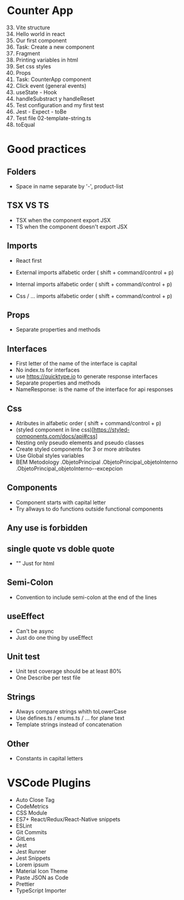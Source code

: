 # Counter App

33. Vite structure
34. Hello world in react
35. Our first component
36. Task: Create a new component
37. Fragment
38. Printing variables in html
39. Set css styles
40. Props
43. Task: CounterApp component
44. Click event (general events)
45. useState - Hook
46. handleSubstract y handleReset
52. Test configuration and my first test
53. Jest - Expect - toBe
54. Test file 02-template-string.ts
55. toEqual


# Good practices

## Folders
- Space in name separate by '-', product-list

## TSX VS TS
- TSX when the component export JSX
- TS when the component doesn't export JSX

## Imports
- React first
- External imports alfabetic order ( shift + command/control + p)

- Internal imports alfabetic order ( shift + command/control + p)

- Css / ... imports alfabetic order ( shift + command/control + p)

## Props
- Separate properties and methods

## Interfaces
- First letter of the name of the interface is capital
- No index.ts for interfaces
- use https://quicktype.io to generate response interfaces
- Separate properties and methods
- NameResponse: is the name of the interface for api responses

## Css
- Atributes in alfabetic order ( shift + command/control + p)
- (styled component in line css)[https://styled-components.com/docs/api#css]
- Nesting only pseudo elements and pseudo classes
- Create styled components for 3 or more atributes
- Use Global styles variables
- BEM Metodology
    .ObjetoPrincipal
    .ObjetoPrincipal_objetoInterno
    .ObjetoPrincipal_objetoInterno--excepcion

## Components
- Component starts with capital letter
- Try allways to do functions outside functional components

## Any use is forbidden


## single quote vs doble quote
- "" Just for html

## Semi-Colon
- Convention to include semi-colon at the end of the lines

## useEffect
- Can't be async
- Just do one thing by useEffect

## Unit test
- Unit test coverage should be at least 80%
- One Describe per test file

## Strings
- Always compare strings whith toLowerCase
- Use defines.ts / enums.ts / ... for plane text
- Template strings instead of concatenation

## Other
- Constants in capital letters


# VSCode Plugins
- Auto Close Tag
- CodeMetrics
- CSS Module
- ES7+ React/Redux/React-Native snippets
- ESLint
- Git Commits
- GitLens
- Jest
- Jest Runner
- Jest Snippets
- Lorem ipsum
- Material Icon Theme
- Paste JSON as Code
- Prettier
- TypeScript Importer
